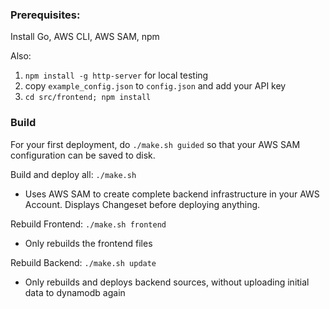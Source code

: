 ### Prerequisites:

Install Go, AWS CLI, AWS SAM, npm

Also:

1. `npm install -g http-server` for local testing
2. copy `example_config.json` to `config.json` and add your API key
3. `cd src/frontend; npm install`

### Build
For your first deployment, do `./make.sh guided` so that your AWS SAM configuration can be saved to disk.


Build and deploy all:  `./make.sh`
* Uses AWS SAM to create complete backend infrastructure in your AWS Account. Displays Changeset before deploying anything.


Rebuild Frontend: `./make.sh frontend`
* Only rebuilds the frontend files

Rebuild Backend: `./make.sh update`
* Only rebuilds and deploys backend sources, without uploading initial data to dynamodb again

